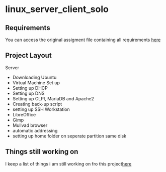 # linux_server_client_solo
## Requirements
You can access the original assigment file containing all requirements [here](./01-Linux_Server_Exercise_Requirements.md01-Linux_Server_Exercise_Requirements.md)
## Project Layout
Server
 - Downloading Ubuntu
 - Virtual Machine Set up
 - Setting up DHCP
 - Setting up DNS
 - Setting up CLPI, MariaDB and Apache2
 - Creating back-up script
 - setting up SSH
Workstation
 - LibreOffice
 - Gimp
 - Mullvad browser
 - automatic addressing 
 - setting up home folder on seperate partition same disk

## Things still working on
I keep a list of things i am still working on fro this project[here](./TO_DO.md)